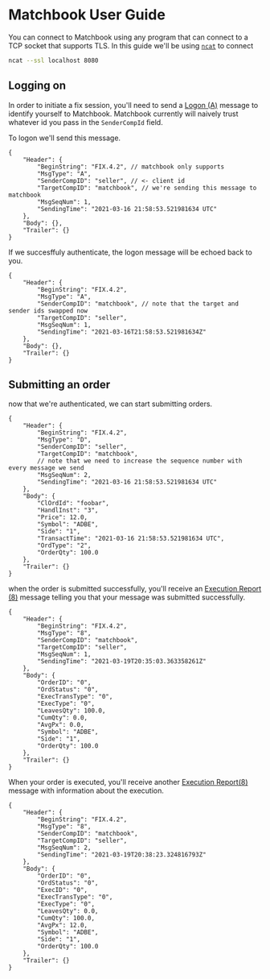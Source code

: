 # Matchbook User Guide

You can connect to Matchbook using any program that can connect to a TCP socket that supports TLS. In this guide we'll be using [`ncat`](https://nmap.org/ncat/) to connect

```bash
ncat --ssl localhost 8080
```

## Logging on

In order to initiate a fix session, you'll need to send a [Logon (A)](https://www.onixs.biz/fix-dictionary/4.2/msgtype_a_65.html) message to identify yourself to Matchbook. Matchbook currently will naively trust whatever id you pass in the `SenderCompId` field.

To logon we'll send this message.

```jsonc
{
    "Header": {
        "BeginString": "FIX.4.2", // matchbook only supports
        "MsgType": "A",
        "SenderCompID": "seller", // <- client id
        "TargetCompID": "matchbook", // we're sending this message to matchbook
        "MsgSeqNum": 1,
        "SendingTime": "2021-03-16 21:58:53.521981634 UTC"
    },
    "Body": {},
    "Trailer": {}
}
```

If we succesffuly authenticate, the logon message will be echoed back to you.

```jsonc
{
    "Header": {
        "BeginString": "FIX.4.2",
        "MsgType": "A",
        "SenderCompID": "matchbook", // note that the target and sender ids swapped now
        "TargetCompID": "seller",
        "MsgSeqNum": 1,
        "SendingTime": "2021-03-16T21:58:53.521981634Z"
    },
    "Body": {},
    "Trailer": {}
}
```

## Submitting an order

now that we're authenticated, we can start submitting orders.

```jsonc
{
    "Header": {
        "BeginString": "FIX.4.2",
        "MsgType": "D",
        "SenderCompID": "seller",
        "TargetCompID": "matchbook",
        // note that we need to increase the sequence number with every message we send
        "MsgSeqNum": 2, 
        "SendingTime": "2021-03-16 21:58:53.521981634 UTC"
    },
    "Body": {
        "ClOrdId": "foobar",
        "HandlInst": "3",
        "Price": 12.0,
        "Symbol": "ADBE",
        "Side": "1",
        "TransactTime": "2021-03-16 21:58:53.521981634 UTC",
        "OrdType": "2",
        "OrderQty": 100.0
    },
    "Trailer": {}
}
```

when the order is submitted successfully, you'll receive an [Execution Report (8)](https://www.onixs.biz/fix-dictionary/4.2/msgtype_8_8.html) message telling you that your message was submitted successfully.


```jsonc
{
    "Header": {
        "BeginString": "FIX.4.2",
        "MsgType": "8",
        "SenderCompID": "matchbook",
        "TargetCompID": "seller",
        "MsgSeqNum": 1,
        "SendingTime": "2021-03-19T20:35:03.363358261Z"
    },
    "Body": {
        "OrderID": "0",
        "OrdStatus": "0",
        "ExecTransType": "0",
        "ExecType": "0",
        "LeavesQty": 100.0,
        "CumQty": 0.0,
        "AvgPx": 0.0,
        "Symbol": "ADBE",
        "Side": "1",
        "OrderQty": 100.0
    },
    "Trailer": {}
}
```

When your order is executed, you'll receive another [Execution Report(8)](https://www.onixs.biz/fix-dictionary/4.2/msgtype_8_8.html) message with information about the execution.

```jsonc
{
    "Header": {
        "BeginString": "FIX.4.2",
        "MsgType": "8",
        "SenderCompID": "matchbook",
        "TargetCompID": "seller",
        "MsgSeqNum": 2,
        "SendingTime": "2021-03-19T20:38:23.324816793Z"
    },
    "Body": {
        "OrderID": "0",
        "OrdStatus": "0",
        "ExecID": "0",
        "ExecTransType": "0",
        "ExecType": "0",
        "LeavesQty": 0.0,
        "CumQty": 100.0,
        "AvgPx": 12.0,
        "Symbol": "ADBE",
        "Side": "1",
        "OrderQty": 100.0
    },
    "Trailer": {}
}
```
